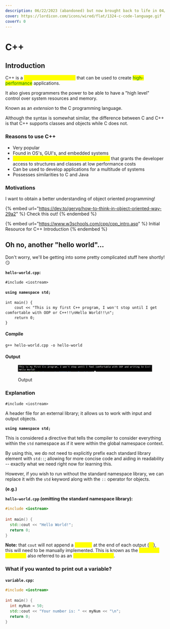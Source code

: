 ```yaml
---
description: 06/22/2023 (abandoned) but now brought back to life in 04/02/2024!
cover: https://lordicon.com/icons/wired/flat/1324-c-code-language.gif
coverY: 0
---
```


# C++

## Introduction

C++ is a <mark style="color:yellow;">cross-platform language</mark> that can be used to create <mark style="color:green;">high-performance</mark> applications.

It also gives programmers the power to be able to have a "high level" control over system resources and memory.

Known as an _extension_ to the C programming language.

Although the syntax is somewhat similar, the difference between C and C++ is that C++ supports classes and objects while C does not.&#x20;

### Reasons to use C++

* Very popular
* Found in OS's, GUI's, and embedded systems
* <mark style="color:yellow;">Object Oriented Programming (OOP) language</mark> that grants the developer access to structures and classes at low performance costs
* Can be used to develop applications for a multitude of systems
* Possesses similarities to C and Java

### Motivations

I want to obtain a better understanding of object oriented programming!

{% embed url="https://dev.to/gervg/how-to-think-in-object-oriented-way-29a2" %}
Check this out!
{% endembed %}

{% embed url="https://www.w3schools.com/cpp/cpp_intro.asp" %}
Initial Resource for C++ Introduction
{% endembed %}

## Oh no, another "hello world"...

Don't worry, we'll be getting into some pretty complicated stuff here shortly! :smirk:

**`hello-world.cpp`:**

<pre class="language-cpp"><code class="lang-cpp">#include &#x3C;iostream>

<strong>using namespace std;
</strong>
int main() {
    cout &#x3C;&#x3C; "This is my first C++ program, I won't stop until I get comfortable with OOP or C++!!\nHello World!!\n";
    return 0;
}
</code></pre>

#### Compile

```
g++ hello-world.cpp -o hello-world
```

#### Output

<figure><img src="../../.gitbook/assets/image (191).png" alt=""><figcaption><p>Output</p></figcaption></figure>

### Explanation

```
#include <iostream>
```

A header file for an external library; it allows us to work with input and output objects.

<pre><code><strong>using namespace std;
</strong></code></pre>

This is considered a directive that tells the compiler to consider everything within the `std` namespace as if it were within the global namespace context.

By using this, we do not need to explicitly prefix each standard library element with `std::`; allowing for more concise code and aiding in readability -- exactly what we need right now for learning this.

However, if you wish to run without the standard namespace library, we can replace it with the `std` keyword along with the `::` operator for objects.

**(e.g.)**

**`hello-world.cpp` (omitting the standard namespace library):**

```cpp
#include <iostream>

int main() {
  std::cout << "Hello World!";
  return 0;
} 
```

**Note:** that `cout` will not append a <mark style="color:yellow;">new line</mark> at the end of each output (<mark style="color:yellow;">`\n`</mark>), this will need to be manually implemented. This is known as the <mark style="color:yellow;">"newline" character,</mark> also referred to as an <mark style="color:yellow;">"escape sequence"</mark>.

### What if you wanted to print out a variable?

**`variable.cpp`:**

```cpp
#include <iostream>

int main() {
  int myNum = 50;
  std::cout << "Your number is: " << myNum << "\n";
  return 0;
}
```
